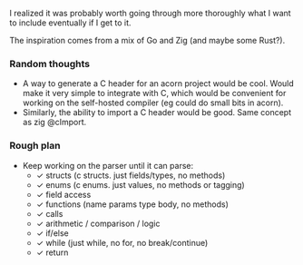 I realized it was probably worth going through more thoroughly 
what I want to include eventually if I get to it.

The inspiration comes from a mix of Go and Zig (and maybe some Rust?).


### Random thoughts
- A way to generate a C header for an acorn project would be cool. 
  Would make it very simple to integrate with C, which would be convenient for working on the self-hosted compiler (eg could do small bits in acorn).
- Similarly, the ability to import a C header would be good. Same concept as zig @cImport.


### Rough plan
- Keep working on the parser until it can parse:
  - ✓ structs (c structs. just fields/types, no methods)
  - ✓ enums (c enums. just values, no methods or tagging)
  - ✓ field access
  - ✓ functions (name params type body, no methods)
  - ✓ calls
  - ✓ arithmetic / comparison / logic
  - ✓ if/else
  - ✓ while (just while, no for, no break/continue)
  - ✓ return
